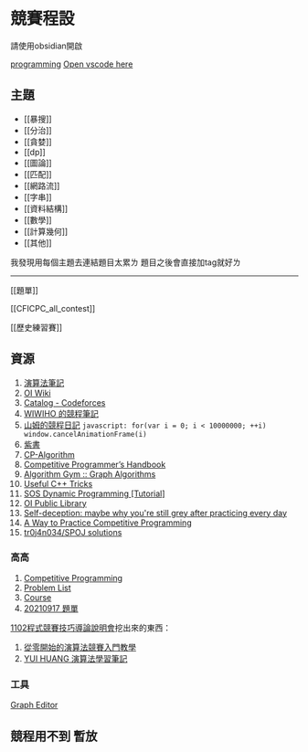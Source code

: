 # 競賽程設

請使用obsidian開啟

[programming](file:///C:\Users\User\Documents\programming)
[Open vscode here](vscode.cmd)

## 主題

- [[暴搜]]
- [[分治]]
- [[貪婪]]
- [[dp]]
- [[圖論]]
- [[匹配]]
- [[網路流]]
- [[字串]]
- [[資料結構]]
- [[數學]]
- [[計算幾何]]
- [[其他]]

我發現用每個主題去連結題目太累ㄌ 題目之後會直接加tag就好ㄌ

---

[[題單]]

[[CFICPC_all_contest]]

[[歷史練習賽]]

## 資源

1. [演算法筆記](https://web.ntnu.edu.tw/~algo/)
2. [OI Wiki](https://oi-wiki.org/)
3. [Catalog - Codeforces](https://codeforces.com/catalog)
4. [WIWIHO 的競程筆記](https://cp.wiwiho.me/)
5. [山姆的競程日記](https://sam571128.codes/) `javascript: for(var i = 0; i < 10000000; ++i) window.cancelAnimationFrame(i)`
6. [紫書](http://221.235.153.107:90/resource/book/noip/%E7%AE%97%E6%B3%95%E7%AB%9E%E8%B5%9B%E5%85%A5%E9%97%A8%E7%BB%8F%E5%85%B8%EF%BC%88%E7%AC%AC2%E7%89%88%EF%BC%89lrj%E7%B4%AB%E4%B9%A6.pdf)
7. [CP-Algorithm](https://cp-algorithms.com/)
8. [Competitive Programmer’s Handbook](https://cses.fi/book/book.pdf)
9. [Algorithm Gym :: Graph Algorithms](https://codeforces.com/blog/entry/16221)
10. [Useful C++ Tricks](https://codeforces.com/blog/entry/87283)
11. [SOS Dynamic Programming [Tutorial]](https://codeforces.com/blog/entry/45223)
12. [OI Public Library](https://github.com/enkerewpo/OI-Public-Library)
13. [Self-deception: maybe why you're still grey after practicing every day](https://codeforces.com/blog/entry/98621)
14. [A Way to Practice Competitive Programming](https://drive.google.com/file/d/1J2x8pIYQ3MXANgvzOgBciWd3d79j_Exa/view)
15. [tr0j4n034/SPOJ solutions](https://github.com/tr0j4n034/SPOJ)

### 高高

1. [Competitive Programming](https://hackmd.io/@jakao/algorithmList)
2. [Problem List](https://hackmd.io/@jakao/problemList)
3. [Course](https://hackmd.io/@jakao/course)
4. [20210917 題單](https://hackmd.io/@jakao/917problem_list)

[1102程式競賽技巧導論說明會](https://hackmd.io/@jakao/ntou_cp_briefing#/)挖出來的東西：
1. [從零開始的演算法競賽入門教學](https://emanlaicepsa.github.io/)
2. [YUI HUANG 演算法學習筆記](https://yuihuang.com/)

### 工具

[Graph Editor](https://csacademy.com/app/graph_editor/)

## 競程用不到 暫放

